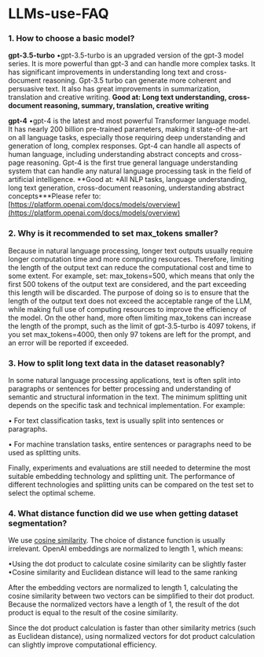 # LLMs-use-FAQ

### 1. How to choose a basic model?

**gpt-3.5-turbo**
•gpt-3.5-turbo is an upgraded version of the gpt-3 model series. It is more powerful than gpt-3 and can handle more complex tasks. It has significant improvements in understanding long text and cross-document reasoning. Gpt-3.5 turbo can generate more coherent and persuasive text. It also has great improvements in summarization, translation and creative writing. **Good at: Long text understanding, cross-document reasoning, summary, translation, creative writing**

**gpt-4**
•gpt-4 is the latest and most powerful Transformer language model. It has nearly 200 billion pre-trained parameters, making it state-of-the-art on all language tasks, especially those requiring deep understanding and generation of long, complex responses. Gpt-4 can handle all aspects of human language, including understanding abstract concepts and cross-page reasoning. Gpt-4 is the first true general language understanding system that can handle any natural language processing task in the field of artificial intelligence. **Good at: \*All NLP tasks, language understanding, long text generation, cross-document reasoning, understanding abstract concepts\***Please refer to: [https://platform.openai.com/docs/models/overview](https://platform.openai.com/docs/models/overview)

### 2. Why is it recommended to set max_tokens smaller?

Because in natural language processing, longer text outputs usually require longer computation time and more computing resources. Therefore, limiting the length of the output text can reduce the computational cost and time to some extent. For example, set: max_tokens=500, which means that only the first 500 tokens of the output text are considered, and the part exceeding this length will be discarded. The purpose of doing so is to ensure that the length of the output text does not exceed the acceptable range of the LLM, while making full use of computing resources to improve the efficiency of the model. On the other hand, more often limiting max_tokens can increase the length of the prompt, such as the limit of gpt-3.5-turbo is 4097 tokens, if you set max_tokens=4000, then only 97 tokens are left for the prompt, and an error will be reported if exceeded.

### 3. How to split long text data in the dataset reasonably?

In some natural language processing applications, text is often split into paragraphs or sentences for better processing and understanding of semantic and structural information in the text. The minimum splitting unit depends on the specific task and technical implementation. For example:

• For text classification tasks, text is usually split into sentences or paragraphs.

• For machine translation tasks, entire sentences or paragraphs need to be used as splitting units.

Finally, experiments and evaluations are still needed to determine the most suitable embedding technology and splitting unit. The performance of different technologies and splitting units can be compared on the test set to select the optimal scheme.

### 4. What distance function did we use when getting dataset segmentation?

We use [cosine similarity](https://en.wikipedia.org/wiki/Cosine_similarity). The choice of distance function is usually irrelevant. OpenAI embeddings are normalized to length 1, which means:

•Using the dot product to calculate cosine similarity can be slightly faster •Cosine similarity and Euclidean distance will lead to the same ranking

After the embedding vectors are normalized to length 1, calculating the cosine similarity between two vectors can be simplified to their dot product. Because the normalized vectors have a length of 1, the result of the dot product is equal to the result of the cosine similarity.

Since the dot product calculation is faster than other similarity metrics (such as Euclidean distance), using normalized vectors for dot product calculation can slightly improve computational efficiency.
